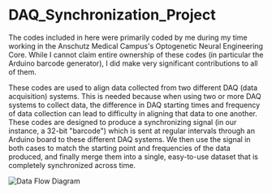 # DAQ_Synchronization_Project
The codes included in here were primarily coded by me during my time working in the Anschutz Medical Campus's Optogenetic Neural Engineering Core. While I cannot claim entire ownership of these codes (in particular the Arduino barcode generator), I did make very significant contributions to all of them.

These codes are used to align data collected from two different DAQ (data acquisition) systems. This is needed because when using two or more DAQ systems to collect data, the difference in DAQ starting times and frequency of data collection can lead to difficulty in aligning that data to one another. These codes are designed to produce a synchronizing signal (in our instance, a 32-bit "barcode") which is sent at regular intervals through an Arduino board to these different DAQ systems. We then use the signal in both cases to match the starting point and frequencies of the data produced, and finally merge them into a single, easy-to-use dataset that is completely synchronized across time.

![Data Flow Diagram](flowdiagram.drawio.png)
